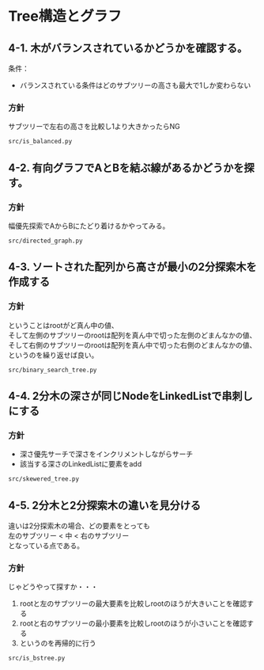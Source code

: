 # Tree構造とグラフ

## 4-1. 木がバランスされているかどうかを確認する。

条件：

* バランスされている条件はどのサブツリーの高さも最大で1しか変わらない 

### 方針

サブツリーで左右の高さを比較し1より大きかったらNG

`src/is_balanced.py`

## 4-2. 有向グラフでAとBを結ぶ線があるかどうかを探す。

### 方針

幅優先探索でAからBにたどり着けるかやってみる。

`src/directed_graph.py`

## 4-3. ソートされた配列から高さが最小の2分探索木を作成する

### 方針

ということはrootがど真ん中の値、  
そして左側のサブツリーのrootは配列を真ん中で切った左側のどまんなかの値、  
そして右側のサブツリーのrootは配列を真ん中で切った右側のどまんなかの値、  
というのを繰り返せば良い。

`src/binary_search_tree.py`

## 4-4. 2分木の深さが同じNodeをLinkedListで串刺しにする

### 方針

* 深さ優先サーチで深さをインクリメントしながらサーチ
* 該当する深さのLinkedListに要素をadd

`src/skewered_tree.py`

## 4-5. 2分木と2分探索木の違いを見分ける

違いは2分探索木の場合、どの要素をとっても  
左のサブツリー &lt; 中 &lt; 右のサブツリー  
となっている点である。

### 方針

じゃどうやって探すか・・・  

1. rootと左のサブツリーの最大要素を比較しrootのほうが大きいことを確認する
2. rootと右のサブツリーの最小要素を比較しrootのほうが小さいことを確認する
3. というのを再帰的に行う

`src/is_bstree.py`
